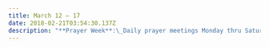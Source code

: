 ```yaml
---
title: March 12 — 17
date: 2018-02-21T03:54:30.137Z
description: "**Prayer Week**:\_Daily prayer meetings Monday thru Saturday with the theme\_“Light the Fire Again”"
---
```



